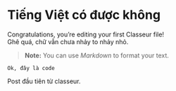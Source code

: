 <h1 id="tiếng-việt-có-được-không">Tiếng Việt có được không</h1>
<p>Congratulations, you’re editing your first Classeur file!<br>
Ghê quá, chữ vẫn chưa nhảy to nhảy nhỏ.</p>
<blockquote>
<p><strong>Note:</strong> You can use <em>Markdown</em> to format your text.</p>
</blockquote>
<p><code>Ok, đây là code</code></p>
<p>Post đầu tiên từ classeur.</p>

